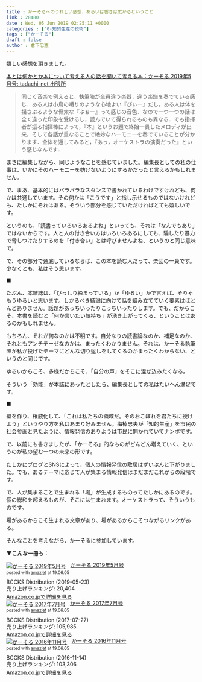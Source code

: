 ```yaml
---
title : かーそるへのうれしい感想、あるいは響きは広がるということ
link : 28480
date : Wed, 05 Jun 2019 02:25:11 +0000
categories : ["0-知的生産の技術"]
tags : ["かーそる"]
draft : false
author : 倉下忠憲
---
```


嬉しい感想を頂きました。

<a href="http://tadachi.txt-nifty.com/blog/2019/06/post-118018.html">本とは何かとか本について考える人の話を聞いて考える本：かーそる 2019年5月号: tadachi-net 出張所</a>

<blockquote>
同じく音楽で例えると，執筆陣が全員違う楽器，違う楽譜を奏でている感じ．ある人は小鳥の囀りのような心地よい『ぴぃー』だし，ある人は体を揺さぶるような骨太な『ぶぉー』って感じの音色．なので一つ一つの話は全く違った印象を受けるし，読んでいて得られるものも異なる．でも指揮者が振る指揮棒によって，『本』というお題で終始一貫したメロディが出来，そして各話が重なることで絶妙なハーモニーを奏でていることが分かります．全体を通してみると，『あっ，オーケストラの演奏だった』という感じなんです．
</blockquote>

まさに編集しながら、同じようなことを感じていました。編集長としての私の仕事は、いかにそのハーモニーを妨げないようにするかだったと言えるかもしれません。

で、まあ、基本的にはバラバラなスタンスで書かれているわけですけれども、何かは共通しています。その何かは「こうです」と指し示せるものではないけれども、たしかにそれはある。そういう部分を感じていただければとても嬉しいです。

というのも、「読書っていろいろあるよね」といっても、それは「なんでもあり」ではないからです。人と人の付き合い方はいろいろあるにしても、騙したり暴力で脅しつけたりするのを「付き合い」とは呼びませんよね、というのと同じ意味で。

で、その部分で通底しているならば、この本を読む人だって、楽団の一員です。少なくとも、私はそう思います。

■

たぶん、本雑誌は、「びっしり締まっている」か「ゆるい」かで言えば、そりゃもうゆるいと思います。しかるべき結論に向けて話を組み立てていく要素はほとんどありません。話題があっちいったりこっちいったりします。でも、だからこそ、本書を読むと「何か言いたい気持ち」が湧き上がってくる、ということはあるのかもしれません。

もちろん、それが何なのかは不明です。自分なりの読書論なのか、補足なのか、それともアンチテーゼなのかは、まったくわかりません。それは、かーそる執筆陣が私が投げたテーマにどんな切り返しをしてくるのかまったくわからない、というのと同じです。

ゆるいからこそ、多様だからこそ、「自分の声」をそこに混ぜ込みたくなる。

そういう「効能」が本誌にあったとしたら、編集長としての私はたいへん満足です。

■

壁を作り、権威化して、「これは私たちの領域だ。そのおこぼれを君たちに授けよう」というやり方を私はあまり好みません。梅棹忠夫が「知的生産」を市民の社会参画と見たように、情報発信のありようは市民に開かれていてナンボです。

で、以前にも書きましたが、「かーそる」的なものがどんどん増えていく、というのが私の望む一つの未来の形です。

たしかにブログとSNSによって、個人の情報発信の敷居はずいぶんと下がりました。でも、あるテーマに応じて人が集まる情報発信はまだまだこれからの段階です。

で、人が集まることで生まれる「場」が生成するものってたしかにあるのです。個の総和を超えるものが、そこには生まれます。オーケストラって、そういうものです。

場があるからこそ生まれる文章があり、場があるからこそつながるリンクがある。

そんなことを考えながら、かーそるに参加しています。

<strong>▼こんな一冊も：</strong>

<div class="amazlet-box" style="margin-bottom:0px;"><div class="amazlet-image" style="float:left;margin:0px 12px 1px 0px;"><a href="http://www.amazon.co.jp/exec/obidos/ASIN/B07SCK51W9/rashita1000-22/ref=nosim/" name="amazletlink" target="_blank"><img src="https://images-fe.ssl-images-amazon.com/images/I/41TIzZ5KFzL._SL160_.jpg" alt="かーそる 2019年5月号" style="border: none;" /></a></div><div class="amazlet-info" style="line-height:120%; margin-bottom: 10px"><div class="amazlet-name" style="margin-bottom:10px;line-height:120%"><a href="http://www.amazon.co.jp/exec/obidos/ASIN/B07SCK51W9/rashita1000-22/ref=nosim/" name="amazletlink" target="_blank">かーそる 2019年5月号</a><div class="amazlet-powered-date" style="font-size:80%;margin-top:5px;line-height:120%">posted with <a href="http://www.amazlet.com/" title="amazlet" target="_blank">amazlet</a> at 19.06.05</div></div><div class="amazlet-detail">BCCKS Distribution (2019-05-23)<br />売り上げランキング: 20,404<br /></div><div class="amazlet-sub-info" style="float: left;"><div class="amazlet-link" style="margin-top: 5px"><a href="http://www.amazon.co.jp/exec/obidos/ASIN/B07SCK51W9/rashita1000-22/ref=nosim/" name="amazletlink" target="_blank">Amazon.co.jpで詳細を見る</a></div></div></div><div class="amazlet-footer" style="clear: left"></div></div>

<div class="amazlet-box" style="margin-bottom:0px;"><div class="amazlet-image" style="float:left;margin:0px 12px 1px 0px;"><a href="http://www.amazon.co.jp/exec/obidos/ASIN/B074BT16KC/rashita1000-22/ref=nosim/" name="amazletlink" target="_blank"><img src="https://images-fe.ssl-images-amazon.com/images/I/512H6qswm%2BL._SL160_.jpg" alt="かーそる 2017年7月号" style="border: none;" /></a></div><div class="amazlet-info" style="line-height:120%; margin-bottom: 10px"><div class="amazlet-name" style="margin-bottom:10px;line-height:120%"><a href="http://www.amazon.co.jp/exec/obidos/ASIN/B074BT16KC/rashita1000-22/ref=nosim/" name="amazletlink" target="_blank">かーそる 2017年7月号</a><div class="amazlet-powered-date" style="font-size:80%;margin-top:5px;line-height:120%">posted with <a href="http://www.amazlet.com/" title="amazlet" target="_blank">amazlet</a> at 19.06.05</div></div><div class="amazlet-detail">BCCKS Distribution (2017-07-27)<br />売り上げランキング: 105,985<br /></div><div class="amazlet-sub-info" style="float: left;"><div class="amazlet-link" style="margin-top: 5px"><a href="http://www.amazon.co.jp/exec/obidos/ASIN/B074BT16KC/rashita1000-22/ref=nosim/" name="amazletlink" target="_blank">Amazon.co.jpで詳細を見る</a></div></div></div><div class="amazlet-footer" style="clear: left"></div></div>

<div class="amazlet-box" style="margin-bottom:0px;"><div class="amazlet-image" style="float:left;margin:0px 12px 1px 0px;"><a href="http://www.amazon.co.jp/exec/obidos/ASIN/B01MYMT67Y/rashita1000-22/ref=nosim/" name="amazletlink" target="_blank"><img src="https://images-fe.ssl-images-amazon.com/images/I/41q6UQkwmxL._SL160_.jpg" alt="かーそる 2016年11月号" style="border: none;" /></a></div><div class="amazlet-info" style="line-height:120%; margin-bottom: 10px"><div class="amazlet-name" style="margin-bottom:10px;line-height:120%"><a href="http://www.amazon.co.jp/exec/obidos/ASIN/B01MYMT67Y/rashita1000-22/ref=nosim/" name="amazletlink" target="_blank">かーそる 2016年11月号</a><div class="amazlet-powered-date" style="font-size:80%;margin-top:5px;line-height:120%">posted with <a href="http://www.amazlet.com/" title="amazlet" target="_blank">amazlet</a> at 19.06.05</div></div><div class="amazlet-detail">BCCKS Distribution (2016-11-14)<br />売り上げランキング: 103,306<br /></div><div class="amazlet-sub-info" style="float: left;"><div class="amazlet-link" style="margin-top: 5px"><a href="http://www.amazon.co.jp/exec/obidos/ASIN/B01MYMT67Y/rashita1000-22/ref=nosim/" name="amazletlink" target="_blank">Amazon.co.jpで詳細を見る</a></div></div></div><div class="amazlet-footer" style="clear: left"></div></div>

